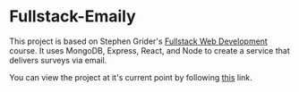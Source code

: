 # Fullstack-Emaily

This project is based on Stephen Grider's [Fullstack Web Development][1] course. It uses MongoDB, Express, React, and Node to create a service that delivers surveys via email.

You can view the project at it's current point by following [this][2] link.

[1]: https://www.udemy.com/node-with-react-fullstack-web-development/learn/v4/overview
[2]: https://evening-tor-15541.herokuapp.com/
